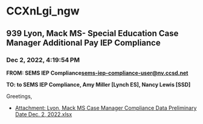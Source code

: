 # CCXnLgi_ngw
## 939 Lyon, Mack MS- Special Education Case Manager Additional Pay IEP Compliance
### Dec 2, 2022, 4:19:54 PM
**FROM: SEMS IEP Compliance<sems-iep-compliance-user@nv.ccsd.net>**

**TO: to SEMS IEP Compliance, Amy Miller [Lynch ES], Nancy Lewis [SSD]**


Greetings, 

 





* [Attachment: Lyon, Mack MS Case Manager Compliance Data Preliminary Date Dec. 2, 2022.xlsx](CCXnLgi_ngw-attachment-1.xlsx)
